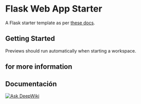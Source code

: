 # Flask Web App Starter

A Flask starter template as per [these docs](https://flask.palletsprojects.com/en/3.0.x/quickstart/#a-minimal-application).

## Getting Started

Previews should run automatically when starting a workspace.

## for more information 
## Documentación

[![Ask DeepWiki](https://deepwiki.com/badge.svg)](https://deepwiki.com/shinji585/auroia)